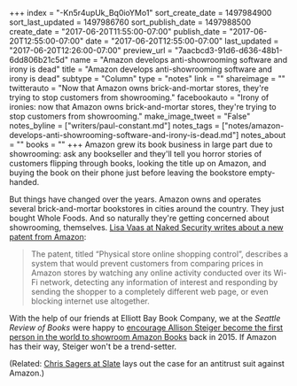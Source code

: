 +++
index = "-Kn5r4upUk_Bq0ioYMo1"
sort_create_date = 1497984900
sort_last_updated = 1497986760
sort_publish_date = 1497988500
create_date = "2017-06-20T11:55:00-07:00"
publish_date = "2017-06-20T12:55:00-07:00"
date = "2017-06-20T12:55:00-07:00"
last_updated = "2017-06-20T12:26:00-07:00"
preview_url = "7aacbcd3-91d6-d636-48b1-6dd806b21c5d"
name = "Amazon develops anti-showrooming software and irony is dead"
title = "Amazon develops anti-showrooming software and irony is dead"
subtype = "Column"
type = "notes"
link = ""
shareimage = ""
twitterauto = "Now that Amazon owns brick-and-mortar stores, they're trying to stop customers from showrooming."
facebookauto = "Irony of ironies: now that Amazon owns brick-and-mortar stores, they're trying to stop customers from showrooming."
make_image_tweet = "False"
notes_byline = ["writers/paul-constant.md"]
notes_tags = ["notes/amazon-develops-anti-showrooming-software-and-irony-is-dead.md"]
notes_about = ""
books = ""
+++
Amazon grew its book business in large part due to showrooming: ask any bookseller and they'll tell you horror stories of customers flipping through books, looking the title up on Amazon, and buying the book on their phone just before leaving the bookstore empty-handed. 

But things have changed over the years. Amazon owns and operates several brick-and-mortar bookstores in cities around the country. They just bought Whole Foods. And so naturally they're getting concerned about showrooming, themselves. [Lisa Vaas at Naked Security writes about a new patent from Amazon](https://nakedsecurity.sophos.com/2017/06/19/amazon-plans-to-check-up-on-your-price-checks/):

<blockquote>The patent, titled “Physical store online shopping control”, describes a system that would prevent customers from comparing prices in Amazon stores by watching any online activity conducted over its Wi-Fi network, detecting any information of interest and responding by sending the shopper to a completely different web page, or even blocking internet use altogether.</blockquote>

With the help of our friends at Elliott Bay Book Company, we at the *Seattle Review of Books* were happy to [encourage Allison Steiger become the first person in the world to showroom Amazon Books](http://www.seattlereviewofbooks.com/notes/2015/11/06/independent-bookstore-fan-showrooms-amazon-books/) back in 2015. If Amazon has their way, Steiger won't be a trend-setter.

(Related: [Chris Sagers at Slate](http://www.slate.com/articles/business/moneybox/2017/06/yes_there_is_an_antitrust_case_against_amazon.html) lays out the case for an antitrust suit against Amazon.)

